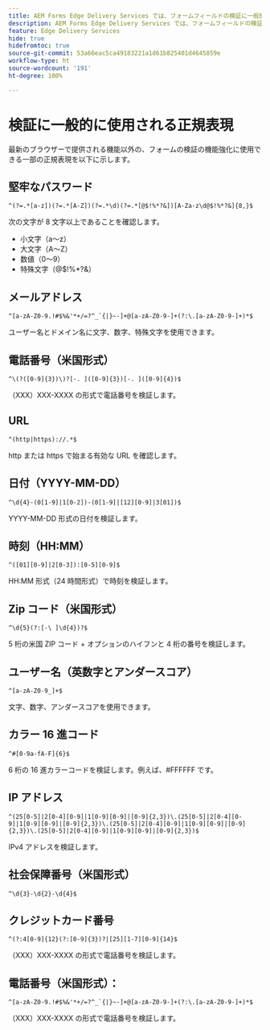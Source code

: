 ```yaml
---
title: AEM Forms Edge Delivery Services では、フォームフィールドの検証に一般的に使用される正規表現を使用します
description: AEM Forms Edge Delivery Services では、フォームフィールドの検証に一般的に使用される正規表現を使用します
feature: Edge Delivery Services
hide: true
hidefromtoc: true
source-git-commit: 53a66eac5ca49183221a1d61b825401d4645859e
workflow-type: ht
source-wordcount: '191'
ht-degree: 100%

---
```



# 検証に一般的に使用される正規表現

最新のブラウザーで提供される機能以外の、フォームの検証の機能強化に使用できる一部の正規表現を以下に示します。

## 堅牢なパスワード

```regex
^(?=.*[a-z])(?=.*[A-Z])(?=.*\d)(?=.*[@$!%*?&])[A-Za-z\d@$!%*?&]{8,}$
```

次の文字が 8 文字以上であることを確認します。

* 小文字（a～z）
* 大文字（A～Z）
* 数値（0～9）
* 特殊文字（@$!%*?&amp;）


## メールアドレス


```regex
^[a-zA-Z0-9.!#$%&'*+/=?^_`{|}~-]+@[a-zA-Z0-9-]+(?:\.[a-zA-Z0-9-]+)*$
```

ユーザー名とドメイン名に文字、数字、特殊文字を使用できます。


## 電話番号（米国形式）

```regex
^\(?([0-9]{3})\)?[-. ]([0-9]{3})[-. ]([0-9]{4})$
```

（XXX）XXX-XXXX の形式で電話番号を検証します。



## URL

```regex
^(http|https)://.*$
```

http または https で始まる有効な URL を確認します。



## 日付（YYYY-MM-DD）

```regex
^\d{4}-(0[1-9]|1[0-2])-(0[1-9]|[12][0-9]|3[01])$
```

YYYY-MM-DD 形式の日付を検証します。


## 時刻（HH:MM）

```regex
^([01][0-9]|2[0-3]):[0-5][0-9]$
```

HH:MM 形式（24 時間形式）で時刻を検証します。


## Zip コード（米国形式）

```regex
^\d{5}(?:[-\ ]\d{4})?$
```

5 桁の米国 ZIP コード + オプションのハイフンと 4 桁の番号を検証します。


## ユーザー名（英数字とアンダースコア）

```regex
^[a-zA-Z0-9_]+$
```

文字、数字、アンダースコアを使用できます。


## カラー 16 進コード

```regex
^#[0-9a-fA-F]{6}$
```

6 桁の 16 進カラーコードを検証します。例えば、#FFFFFF です。


## IP アドレス

```regex
^(25[0-5]|2[0-4][0-9]|1[0-9][0-9]|[0-9]{2,3})\.(25[0-5]|2[0-4][0-9]|1[0-9][0-9]|[0-9]{2,3})\.(25[0-5]|2[0-4][0-9]|1[0-9][0-9]|[0-9]{2,3})\.(25[0-5]|2[0-4][0-9]|1[0-9][0-9]|[0-9]{2,3})$
```

IPv4 アドレスを検証します。



## 社会保障番号（米国形式）

```regex
^\d{3}-\d{2}-\d{4}$
```



## クレジットカード番号

```regex
^(?:4[0-9]{12}(?:[0-9]{3})?|[25][1-7][0-9]{14}$
```

（XXX）XXX-XXXX の形式で電話番号を検証します。



## 電話番号（米国形式）：

```regex
^[a-zA-Z0-9.!#$%&'*+/=?^_`{|}~-]+@[a-zA-Z0-9-]+(?:\.[a-zA-Z0-9-]+)*$
```

（XXX）XXX-XXXX の形式で電話番号を検証します。
